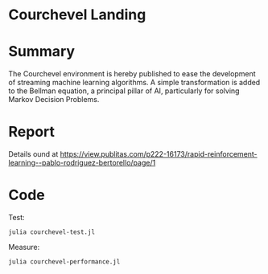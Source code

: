 # Courchevel Landing

# Summary
The Courchevel environment is hereby published to ease the development of streaming machine learning algorithms. A simple transformation is added to the Bellman equation, a principal pillar of AI, particularly for solving Markov Decision Problems.

# Report
Details ound at https://view.publitas.com/p222-16173/rapid-reinforcement-learning--pablo-rodriguez-bertorello/page/1

# Code
Test:
```
julia courchevel-test.jl 
```

Measure:
```
julia courchevel-performance.jl 
```

